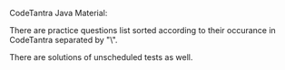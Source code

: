 CodeTantra Java Material:

There are practice questions list sorted according to their occurance in CodeTantra separated by "\\".

There are solutions of unscheduled tests as well.
